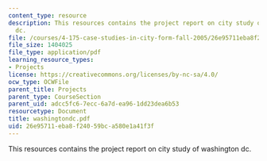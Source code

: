 ```yaml
---
content_type: resource
description: This resources contains the project report on city study of washington
  dc.
file: /courses/4-175-case-studies-in-city-form-fall-2005/26e95711eba8f24059bca580e1a41f3f_washingtondc.pdf
file_size: 1404025
file_type: application/pdf
learning_resource_types:
- Projects
license: https://creativecommons.org/licenses/by-nc-sa/4.0/
ocw_type: OCWFile
parent_title: Projects
parent_type: CourseSection
parent_uid: adcc5fc6-7ecc-6a7d-ea96-1dd23dea6b53
resourcetype: Document
title: washingtondc.pdf
uid: 26e95711-eba8-f240-59bc-a580e1a41f3f
---
```

This resources contains the project report on city study of washington dc.